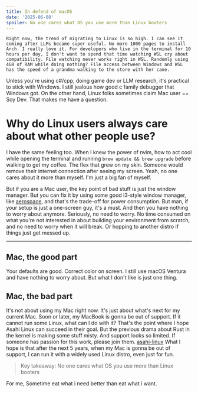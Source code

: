 ```yaml
---
title: In defend of macOS
date: '2025-06-08'
spoiler: No one cares what OS you use more than Linux booters
---
```


	Right now, the trend of migrating to Linux is so high. I can see it coming after LLMs became super useful. No more 1000 pages to install Arch. I really love it. For developers who live in the terminal for 10 hours per day, I don't want to spend that time watching WSL cry about compatibility. File watching never works right in WSL. Randomly using 4GB of RAM while doing nothing? File access between Windows and WSL has the speed of a grandma walking to the store with her cane.

Unless you're using c#/cpp, doing game dev or LLM research, it's practical to stick with Windows. I still jealous how good c family debugger that Windows got. On the other hand, Linux folks sometimes claim Mac user == Soy Dev. That makes me have a question.

# Why do Linux users always care about what other people use?

I have the same feeling too. When I knew the power of nvim, how to act cool while opening the terminal and running `brew update && brew upgrade` before walking to get my coffee. The flex that grew on my skin. Someone would remove their internet connection after seeing my screen. Yeah, no one cares about it more than myself.
I'm just a big fan of myself.

But if you are a Mac user, the key point of bad stuff is just the window manager. But you can fix it by using some good i3-style window manager, like [aerospace](https://nikitabobko.github.io/AeroSpace/guide), and that's the trade-off for power consumption. But man, if your setup is just a one-screen guy, it's a must.
And then you have nothing to worry about anymore. Seriously, no need to worry. No time consumed on what you're not interested in about building your environment from scratch, and no need to worry when it will break. Or hopping to another distro if things just get messed up.

---

## Mac, the good part
Your defaults are good. Correct color on screen. I still use macOS Ventura and have nothing to worry about. But what I don't like is just one thing.

## Mac, the bad part
It's not about using my Mac right now. It's just about what's next for my current Mac. Soon or later, my MacBook is gonna be out of support. If it cannot run some Linux, what can I do with it? That's the point where I hope Asahi Linux can succeed in their goal. But the previous drama about Rust in the kernel is making some stuff misty. And support looks so limited. If someone has passion for this work, please join them. [asahi-linux](https://asahilinux.org/contribute/)
What I hope is that after the next 5 years, when my Mac is gonna be out of support, I can run it with a widely used Linux distro, even just for fun.

> Key takeaway: No one cares what OS you use more than Linux booters

For me, Sometime eat what i need better than eat what i want.
